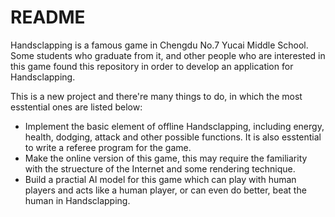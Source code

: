 # README

Handsclapping is a famous game in Chengdu No.7 Yucai Middle School. Some students who graduate from it, and other people who are interested in this game found this repository in order to develop an application for Handsclapping.

This is a new project and there're many things to do, in which the most esstential ones are listed below:

- Implement the basic element of offline Handsclapping, including energy, health, dodging, attack and other possible functions. It is also esstential to write a referee program for the game.
- Make the online version of this game, this may require the familiarity with the struecture of the Internet and some rendering technique.
- Build a practial AI model for this game which can play with human players and acts like a human player, or can even do better, beat the human in Handsclapping.
